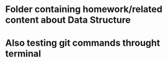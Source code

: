 # Folder containing homework/related content about Data Structure
# Also testing git commands throught terminal